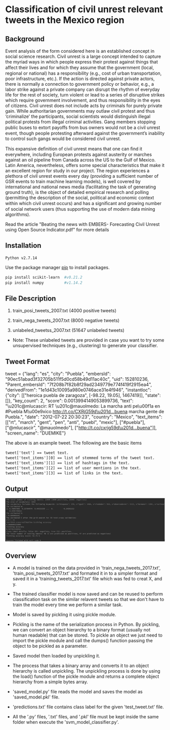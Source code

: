 # Classification of civil unrest relevant tweets in the Mexico region

## Background
Event analysis of the form considered here is an established concept in social science research. Civil
unrest is a large concept intended to capture the myriad ways in which people express their protest against
things that aﬀect their lives and for which they assume that the government (local, regional or national) has
a responsibility (e.g., cost of urban transportation, poor infrastructure, etc.). If the action is directed against
private actors, there is normally a connection to government policy or behavior, e.g., a labor strike against a
private company can disrupt the rhythm of everyday life for the rest of society, turn violent or lead to a series
of disruptive strikes which require government involvement, and thus responsibility in the eyes of citizens.
Civil unrest does not include acts by criminals for purely private gain. While authoritarian governments
may outlaw civil protest and thus ‘criminalize’ the participants, social scientists would distinguish illegal
political protests from illegal criminal activities. Gang members stopping public buses to extort payoﬀs from
bus owners would not be a civil unrest event, though people protesting afterward against the government’s
inability to control such gangs would be considered civil unrest.

This expansive deﬁnition of civil unrest means that one can ﬁnd it everywhere, including European
protests against austerity or marches against an oil pipeline from Canada across the US to the Gulf of
Mexico. Latin America, nevertheless, offers some special characteristics that make it an excellent region
for study in our project. The region experiences a plethora of civil unrest events every day (providing a
sufficient number of GSR events to train machine learning models), is well covered by international and
national news media (facilitating the task of generating ground truth), is the object of detailed empirical
research and polling (permitting the description of the social, political and economic context within which
civil unrest occurs) and has a signiﬁcant and growing number of social network users (thus supporting the
use of modern data mining algorithms).

Read the article "Beating the news with EMBERS- Forecasting Civil Unrest using Open Source Indicator.pdf" for more details

## Installation
```
Python v2.7.14
```

Use the package manager [pip](https://pip.pypa.io/en/stable/) to install packages.

```bash
pip install scikit-learn  #v0.21.2
pip install numpy         #v1.14.2
```

## File Description


1. train_posi_tweets_2007.txt 
(4000 positive tweets) 

2. train_nega_tweets_2007.txt
(8000 negative tweets)

3. unlabeled_tweetss_2007.txt
(51647 unlabeled tweets)


* Note: These unlabeled tweets are provided in case you want to try some unsupervised techniques (e.g., clustering) to generate your classifier.


## Tweet Format

tweet = {"lang": "es", "city": "Puebla", "embersId": "90ec51abad3f32705b511f5d0cd58b49d11ac40c", "uid": 152810236, "Parent_embersId": "7f208b7f82b8f29ad2349779e774f419f2915ea4", "derivedFrom": "1e1d43c10095a980e0746ace31e4f946", "instantloc": {"city": [["heroica puebla de zaragoza", [-98.22, 19.05], 1467419]], "state": []}, "key_count": 2, "score": 0.0013994149053899736, "text": "\u201c@mlucascir: RT \u201c@mauolmedo: La marcha anti pe\u00f1a en #Puebla  M\u00e9xico http://t.co/CXRjG59d\u201d...buena marcha gente de Puebla.", "date": "2012-07-22 20:30:23", "country": "Mexico", "text_items": [["rt", "march", "gent", "pen", "anti", "puebl", "mexic"], ["#puebla"], ["@mlucascir", "@mauolmedo"], ["http://t.co/cxrjg59d\u201d...buena"]], "screen_name": "DUEMIKE"}


The above is an example tweet. The following are the basic items

```tweet['embersId'] == tweet id. 
tweet['text'] == tweet text.
tweet['text_items'][0] == list of stemmed terms of the tweet text. 
tweet['text_items'][1] == list of hashtags in the text. 
tweet['text_items'][2] == list of user mentions in the text. 
tweet['text_items'][3] == list of links in the text. 
```
## Output
![Output result](output/result.PNG)

## Overview

* A model is trained on the data provided in 'train_nega_tweets_2017.txt',  'train_posi_tweets_2017.txt' and formated it in to a simpler format and saved it in a 'training_tweets_2017.txt' file which was fed to creat X, and y.

* The trained classifier model is now saved and can be reused to perform classification task on the similar relavent tweets so that we don't have to train the model every time we perform a similar task.

* Model is saved by pickling it using pickle module.

* Pickling is the name of the serialization process in Python. By pickling, we can convert an object hierarchy to a binary format (usually not human readable) that can be stored. To pickle an object we just need to import the pickle module and call the dumps() function passing the object to be pickled as a parameter.

* Saved model then loaded by unpickling it.

* The process that takes a binary array and converts it to an object hierarchy is called unpickling. The unpickling process is done by using the load() function of the pickle module and returns a complete object hierarchy from a simple bytes array. 

* 'saved_model.py' file reads the model and saves the model as 'saved_model.pkl' file.

* 'predictions.txt' file contains class label for the given 'test_tweet.txt' file.

* All the '.py' files, '.txt' files, and '.pkl' file must be kept inside the same folder when execute the 'svm_model_classifier.py'.
